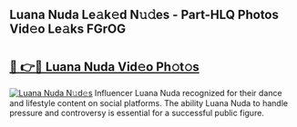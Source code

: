 ## Luana Nuda Le𝚊k𝚎d N𝚞𝚍es - Part-HLQ Photos Vid𝚎o Le𝚊ks FGrOG

# <h2><a href="http://fbbwxda.evod.top/?m=Luana+Nuda">🔗 👉🔴 Luana Nuda Vid𝚎o Ph𝚘t𝚘s</a></h2>

[![Luana Nuda N𝚞d𝚎s](https://i.imgur.com/8V9OHl7.gif)](http://fbbwxda.evod.top/?m=Luana+Nuda)
Influencer Luana Nuda recognized for their dance and lifestyle content on social platforms. The ability Luana Nuda to handle pressure and controversy is essential for a successful public figure. 
